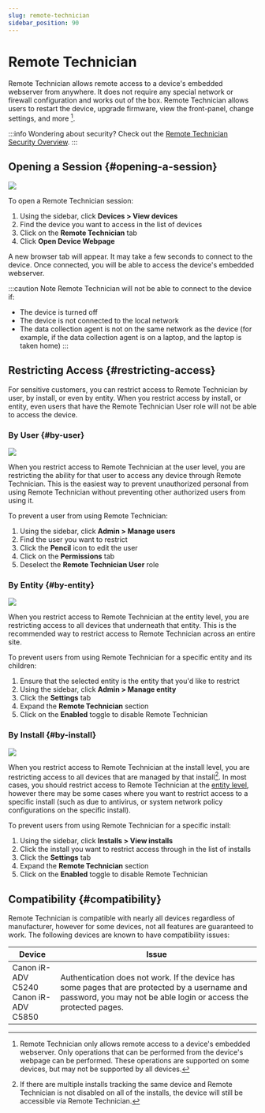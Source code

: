 ```yaml
---
slug: remote-technician
sidebar_position: 90
---
```


# Remote Technician
Remote Technician allows remote access to a device's embedded webserver from anywhere. It does not require any special network or firewall configuration and works out of the box. Remote Technician allows users to restart the device, upgrade firmware, view the front-panel, change settings, and more [^1].

:::info
Wondering about security? Check out the [Remote Technician Security Overview](../security/remote-technician.md).
:::

## Opening a Session {#opening-a-session}
![](../images/remote-technician-start.gif)

To open a Remote Technician session:
1. Using the sidebar, click **Devices > View devices**
2. Find the device you want to access in the list of devices
3. Click on the **Remote Technician** tab
4. Click **Open Device Webpage**

A new browser tab will appear. It may take a few seconds to connect to the device. Once connected, you will be able to access the device's embedded webserver.

:::caution Note
Remote Technician will not be able to connect to the device if:
* The device is turned off
* The device is not connected to the local network
* The data collection agent is not on the same network as the device (for example, if the data collection agent is on a laptop, and the laptop is taken home)
:::

## Restricting Access {#restricting-access}
For sensitive customers, you can restrict access to Remote Technician by user, by install, or even by entity. When you restrict access by install, or entity, even users that have the Remote Technician User role will not be able to access the device.

### By User {#by-user}
![](../images/remote-technician-restrict-access-user.gif)

When you restrict access to Remote Technician at the user level, you are restricting the ability for that user to access any device through Remote Technician. This is the easiest way to prevent unauthorized personal from using Remote Technician without preventing other authorized users from using it.

To prevent a user from using Remote Technician:
1. Using the sidebar, click **Admin > Manage users**
2. Find the user you want to restrict
3. Click the **Pencil** icon to edit the user
4. Click on the **Permissions** tab
5. Deselect the **Remote Technician User** role

### By Entity {#by-entity}
![](../images/remote-technician-restrict-access-entity.gif)

When you restrict access to Remote Technician at the entity level, you are restricting access to all devices that underneath that entity. This is the recommended way to restrict access to Remote Technician across an entire site.

To prevent users from using Remote Technician for a specific entity and its children:
1. Ensure that the selected entity is the entity that you'd like to restrict
2. Using the sidebar, click **Admin > Manage entity**
3. Click the **Settings** tab
4. Expand the **Remote Technician** section
5. Click on the **Enabled** toggle to disable Remote Technician

### By Install {#by-install}
![](../images/remote-technician-restrict-access-install.gif)

When you restrict access to Remote Technician at the install level, you are restricting access to all devices that are managed by that install[^2]. In most cases, you should restrict access to Remote Technician at the [entity level](#by-entity), however there may be some cases where you want to restrict access to a specific install (such as due to antivirus, or system network policy configurations on the specific install).

To prevent users from using Remote Technician for a specific install:
1. Using the sidebar, click **Installs > View installs**
2. Click the install you want to restrict access through in the list of installs
3. Click the **Settings** tab
4. Expand the **Remote Technician** section
5. Click on the **Enabled** toggle to disable Remote Technician

## Compatibility {#compatibility}
Remote Technician is compatible with nearly all devices regardless of manufacturer, however for some devices, not all features are guaranteed to work. The following devices are known to have compatibility issues:

| Device                                     | Issue                                                                                                                                                              |
|--------------------------------------------|--------------------------------------------------------------------------------------------------------------------------------------------------------------------|
| Canon iR-ADV C5240<br/> Canon iR-ADV C5850 | Authentication does not work. If the device has some pages that are protected by a username and password, you may not be able login or access the protected pages. |

[^1]: Remote Technician only allows remote access to a device's embedded webserver. Only operations that can be performed from the device's webpage can be performed. These operations are supported on some devices, but may not be supported by all devices.
[^2]: If there are multiple installs tracking the same device and Remote Technician is not disabled on all of the installs, the device will still be accessible via Remote Technician.